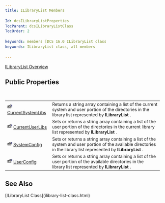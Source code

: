 ```yaml
---
title: ILibraryList Members

Id: dcsILibraryListProperties
TocParent: dcsILibraryListClass
TocOrder: 2

keywords: members [DCS 16.0 ILibraryList class
keywords: ILibraryList class, all members

---
```


[ILibraryList Overview](ilibrary-list-class.html) 
## Public Properties

<br />


|      |      |
| ---- | ---- |
| <img height="16" alt="public property" src="images/property.bmp" width="16" border="0" /> [CurrentSystemLibs](ilibrary-list-class-current-system-libs-property.html) | Returns a string array containing a list of the current system and user portion of the directories in the library list represented by **ILibraryList** . |
| <img height="16" alt="public property" src="images/property.bmp" width="16" border="0" /> [CurrentUserLibs](ilibrary-list-class-current-user-libs-property.html) | Sets or returns a string array containing a list of the user portion of the directories in the current library list represented by **ILibraryList** . |
| <img height="16" alt="public property" src="images/property.bmp" width="16" border="0" /> [SystemConfig](ilibrary-list-class-system-config-property.html) | Sets or returns a string array containing a list of the system and user portion of the available directories in the library list represented by **ILibraryList** . |
| <img height="16" alt="public property" src="images/property.bmp" width="16" border="0" /> [UserConfig](ilibrary-list-class-user-config-property.html) | Sets or returns a string array containing a list of the user portion of the available directories in the library list represented by **ILibraryList** . |



## See Also

<dl />
      [ILibraryList Class](ilibrary-list-class.html)

